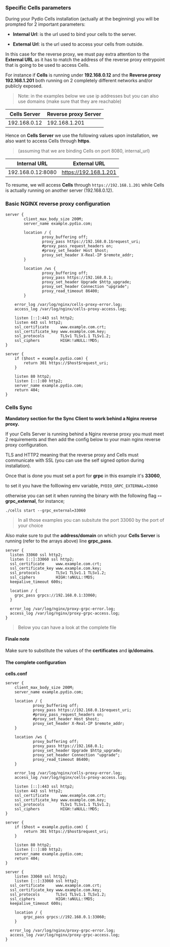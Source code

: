 ### Specific Cells parameters

During your Pydio Cells installation (actually at the beginning) you will be prompted for 2 important parameters:

* **Internal Url**: is the url used to bind your cells to the server.

* **External Url**: is the url used to access your cells from outside.

In this case for the reverse proxy, we must pay extra attention to the **External URL** as it has to match the address of the reverse proxy entrypoint that is going to be used to access Cells.



For instance if **Cells** is running under **192.168.0.12** and the **Reverse proxy** **192.168.1.201** both running on 2  completely different networks and/or publicly exposed.



> Note: in the examples below we use ip addresses but you can also use domains (make sure that they are reachable)

| Cells Server | Reverse proxy Server |
| ------------ | -------------------- |
| 192.168.0.12 | 192.168.1.201        |



Hence on **Cells Server** we use the following values upon installation, we also want to access Cells through **https**.



> (assuming that we are binding Cells on port 8080, internal_url)

| Internal URL      | External URL          |
| ----------------- | --------------------- |
| 192.168.0.12:8080 | https://192.168.1.201 |



To resume, we will access **Cells** through `https://192.168.1.201` while Cells is actually running on another server (192.168.0.12).



### Basic NGINX reverse proxy configuration



```nginx
server {
        client_max_body_size 200M;
        server_name example.pydio.com;

        location / {
                proxy_buffering off;
                proxy_pass https://192.168.0.1$request_uri;
                #proxy_pass_request_headers on;
                #proxy_set_header Host $host;
                proxy_set_header X-Real-IP $remote_addr;
        }

        location /ws {
                proxy_buffering off;
                proxy_pass https://192.168.0.1;
                proxy_set_header Upgrade $http_upgrade;
                proxy_set_header Connection "upgrade";
                proxy_read_timeout 86400;
        }

    error_log /var/log/nginx/cells-proxy-error.log;
    access_log /var/log/nginx/cells-proxy-access.log;

    listen [::]:443 ssl http2; 
    listen 443 ssl http2;
    ssl_certificate     www.example.com.crt;
    ssl_certificate_key www.example.com.key;
    ssl_protocols       TLSv1 TLSv1.1 TLSv1.2;
    ssl_ciphers         HIGH:!aNULL:!MD5;
}

server {
    if ($host = example.pydio.com) {
        return 301 https://$host$request_uri;
    } 

    listen 80 http2;
    listen [::]:80 http2;
    server_name example.pydio.com;
    return 404;
}
```



### Cells Sync

**Mandatory section for the Sync Client to work behind a Nginx reverse proxy.**

If your Cells Server is running behind a Nginx reverse proxy you must meet 2 requirements and then add the config below to your main nginx reverse proxy configuration.

TLS and HTTP2 meaning that the reverse proxy and Cells must communicate with SSL (you can use the self signed option during installation).

Once that is done you must set a port for **grpc** in this example it's **33060**,

to set it you have the folllowing env variable, `PYDIO_GRPC_EXTERNAL=33060`

otherwise you can set it when running the binary with the following flag **--grpc_external**, for instance;

`./cells start --grpc_external=33060`



> In all those examples you can subsitute the port 33060 by the port of your choice

Also make sure to put the **address/domain** on which your **Cells Server** is running (refer to the arrays above) line **grpc_pass**.

```nginx
server {
  listen 33060 ssl http2;
  listen [::]:33060 ssl http2;
  ssl_certificate     www.example.com.crt;
  ssl_certificate_key www.example.com.key;
  ssl_protocols       TLSv1 TLSv1.1 TLSv1.2;
  ssl_ciphers         HIGH:!aNULL:!MD5;
  keepalive_timeout 600s;
  
  location / {
    grpc_pass grpcs://192.168.0.1:33060;
  }
  
  error_log /var/log/nginx/proxy-grpc-error.log;
  access_log /var/log/nginx/proxy-grpc-access.log;
}
```

> Below you can have a look at the complete file

#### Finale note

Make sure to substitute the values of the **certificates** and **ip/domains**.



#### The complete configuration

**cells.conf**

```nginx
server {
    client_max_body_size 200M;
    server_name example.pydio.com;

    location / {
            proxy_buffering off;
            proxy_pass https://192.168.0.1$request_uri;
            #proxy_pass_request_headers on;
            #proxy_set_header Host $host;
            proxy_set_header X-Real-IP $remote_addr;
    }

    location /ws {
            proxy_buffering off;
            proxy_pass https://192.168.0.1;
            proxy_set_header Upgrade $http_upgrade;
            proxy_set_header Connection "upgrade";
            proxy_read_timeout 86400;
    }

    error_log /var/log/nginx/cells-proxy-error.log;
    access_log /var/log/nginx/cells-proxy-access.log;

    listen [::]:443 ssl http2; 
    listen 443 ssl http2;
    ssl_certificate     www.example.com.crt;
    ssl_certificate_key www.example.com.key;
    ssl_protocols       TLSv1 TLSv1.1 TLSv1.2;
    ssl_ciphers         HIGH:!aNULL:!MD5;
}

server {
    if ($host = example.pydio.com) {
        return 301 https://$host$request_uri;
    } 

    listen 80 http2;
    listen [::]:80 http2;
    server_name example.pydio.com;
    return 404;
}

server {
	listen 33060 ssl http2;
	listen [::]:33060 ssl http2;
  ssl_certificate     www.example.com.crt;
  ssl_certificate_key www.example.com.key;
  ssl_protocols       TLSv1 TLSv1.1 TLSv1.2;
  ssl_ciphers         HIGH:!aNULL:!MD5;
  keepalive_timeout 600s;
	
    location / {
		grpc_pass grpcs://192.168.0.1:33060;
	}
  
  error_log /var/log/nginx/proxy-grpc-error.log;
  access_log /var/log/nginx/proxy-grpc-access.log;
}
```

